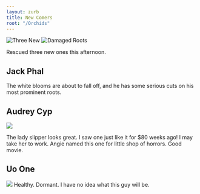 ```yaml
---
layout: zurb
title: New Comers
root: "/Orchids"
---
```


<div id="featured"> 
     <img src="{{ site.baseurl }}/images/2012-06-09_three_new.jpg" alt="Three New" />
     <img src="{{ site.baseurl }}/images/2012-06-09_jack_phal_roots.jpg"  alt="Damaged Roots" />
</div>

Rescued three new ones this afternoon.

Jack Phal
---------
The white blooms are about to fall off, and he has some serious cuts on his most prominent roots.

Audrey Cyp
----------
<img src="{{ site.baseurl }}/images/2012-06-09_audrey_cyp.jpg" class="thumb">

The lady slipper looks great. I saw one just like it for $80 weeks ago! I may take her to work. Angie named this one for little shop of horrors. Good movie.  

Uo One
------------
<img src="{{ site.baseurl }}/images/2012-06-09_uo_one.jpg" class="thumb">
Healthy. Dormant. I have no idea what this guy will be. 